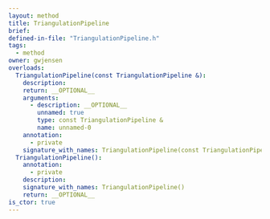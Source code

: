 ```yaml
---
layout: method
title: TriangulationPipeline
brief:
defined-in-file: "TriangulationPipeline.h"
tags:
  - method
owner: gwjensen
overloads:
  TriangulationPipeline(const TriangulationPipeline &):
    description:
    return: __OPTIONAL__
    arguments:
      - description: __OPTIONAL__
        unnamed: true
        type: const TriangulationPipeline &
        name: unnamed-0
    annotation:
      - private
    signature_with_names: TriangulationPipeline(const TriangulationPipeline &)
  TriangulationPipeline():
    annotation:
      - private
    description:
    signature_with_names: TriangulationPipeline()
    return: __OPTIONAL__
is_ctor: true
---
```

